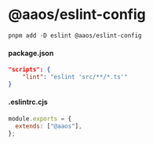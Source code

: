 # @aaos/eslint-config

```
pnpm add -D eslint @aaos/eslint-config
```

#### package.json

```json
"scripts": {
    "lint": "eslint 'src/**/*.ts'"
}
```

#### .eslintrc.cjs

```javascript
module.exports = {
  extends: ["@aaos"],
};
```
